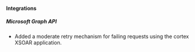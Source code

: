 
#### Integrations

##### Microsoft Graph API

- Added a moderate retry mechanism for failing requests using the cortex XSOAR application.
